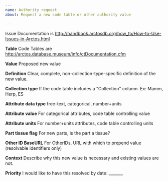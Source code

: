 ```yaml
---
name: Authority request
about: Request a new code table or other authority value

---
```


Issue Documentation is http://handbook.arctosdb.org/how_to/How-to-Use-Issues-in-Arctos.html

**Table**
Code Tables are http://arctos.database.museum/info/ctDocumentation.cfm

**Value**
Proposed new value

**Definition**
Clear, complete, non-collection-type-specific definition of the new value.

**Collection type**
If the code table includes a "Collection" column. Ex: Mamm, Herp, ES

**Attribute data type**
free-text, categorical, number+units

**Attribute value**
For categorical attributes, code table controlling value

**Attribute units**
For number+units attributes, code table controlling units

**Part tissue flag**
For new parts, is the part a tissue?

**Other ID BaseURL**
For OtherIDs, URL with which to prepend value (resolvable identifiers only)

**Context**
Describe why this new value is necessary and existing values are not.

**Priority**
I would like to have this resolved by date: _______
